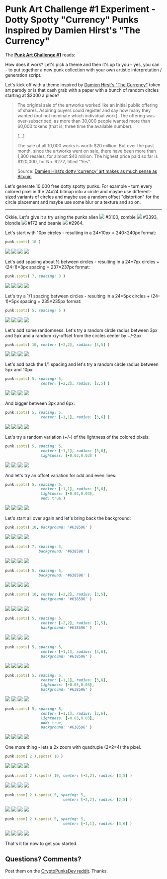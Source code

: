 # Punk Art Challenge #1 Experiment -  Dotty Spotty "Currency" Punks Inspired by Damien Hirst's "The Currency"


The [**Punk Art Challenge #1**](https://old.reddit.com/r/CryptoPunksDev/comments/pttf4s/punk_art_challenge_1_10_000_dotty_spotty_currency/) reads:


How does it work?
Let's pick a theme and then it's up to you - yes, you can - to put together a new punk collection
with your own artistic interpretation / generation script.

Let's kick off with a theme inspired by
 [Damien Hirst's "The Currency"](https://currency.nft.heni.com/) token art parody
or is that cash grab with a paper with a bunch of random circles starting at $2000 a piece?

> The original sale of the artworks worked like an initial public offering of shares.
> Aspiring buyers could register and say how many they wanted
> (but not nominate which individual work).
> The offering was over-subscribed, as more than 30,000 people wanted
> more than 60,000 tokens (that is, three time the available number).
>
> [...]
>
> The sale of all 10,000 works is worth $20 million.
> But over the past month, since the artworks went on sale,
> there have been more than 1,800 resales, for almost $40 million.
> The highest price paid so far is $120,000, for No. 6272, titled “Yes”.
>
> Source: [Damien Hirst’s dotty ‘currency’ art makes as much sense as Bitcoin](https://theconversation.com/damien-hirsts-dotty-currency-art-makes-as-much-sense-as-bitcoin-166958)

   Let's generate 10 000 free dotty spotty punks.
   For example - turn every colored pixel in the 24x24 bitmap into a circle and
   maybe use different-sized variants of circles and maybe
  use a random offset "distortion" for the circle placement and maybe use some blur or a texture and so on.


---

Okkie.
Let's give it a try using
the punks
alien ![](i/punk-3100.png) #3100,
zombie ![](i/punk-3393.png) #3393,
blondie ![](i/punk-0172.png) #172 and
beanie ![](i/punk-2964.png) #2964.


Let's start with 10px circles -
resulting in a 24*10px = 240×240px format:


``` ruby
punk.spots( 10 )
```


![](i/punk-3100@spots1.png)
![](i/punk-3393@spots1.png)
![](i/punk-0172@spots1.png)
![](i/punk-2964@spots1.png)


Let's add spacing about ½ between circles -
resulting in a 24\*7px circles + (24-1)\*3px spacing = 237×237px format:

``` ruby
punk.spots( 7, spacing: 3 )
```


![](i/punk-3100@spots2.png)
![](i/punk-3393@spots2.png)
![](i/punk-0172@spots2.png)
![](i/punk-2964@spots2.png)


Let's try a 1/1 spacing between circles -
resulting in a 24\*5px circles + (24-1)\*5px spacing = 235×235px format:

``` ruby
punk.spots( 5, spacing: 5 )
```

![](i/punk-3100@spots3.png)
![](i/punk-3393@spots3.png)
![](i/punk-0172@spots3.png)
![](i/punk-2964@spots3.png)


Let's add some randomness. Let's try a random circle radius
between 3px and 5px
and a random x/y-offset from the circles center by +/-2px:

``` ruby
punk.spots( 10, center: [-2,2], radius: [3,5] )
```

![](i/punk-3100@spots1_random.png)
![](i/punk-3393@spots1_random.png)
![](i/punk-0172@spots1_random.png)
![](i/punk-2964@spots1_random.png)


Let's add back the 1/1 spacing
and let's try a random circle radius
between 5px and 10px:

``` ruby
punk.spots( 5, spacing: 5,
                center: [-2,2], radius: [2,5] )
```

![](i/punk-3100@spots3_random.png)
![](i/punk-3393@spots3_random.png)
![](i/punk-0172@spots3_random.png)
![](i/punk-2964@spots3_random.png)


And bigger between 3px and 6px:


``` ruby
punk.spots( 5, spacing: 5,
                center: [-1,1], radius: [3,6] )
```

![](i/punk-3100@spots3_random_big.png)
![](i/punk-3393@spots3_random_big.png)
![](i/punk-0172@spots3_random_big.png)
![](i/punk-2964@spots3_random_big.png)



Let's try a random variation (+/-) of the lightness of the colored pixels:

``` ruby
punk.spots( 5, spacing: 5,
                center: [-1,1], radius: [3,6],
                lightness: [-0.03,0.03] )
```

![](i/punk-3100@spots3_random_big_(l).png)
![](i/punk-3393@spots3_random_big_(l).png)
![](i/punk-0172@spots3_random_big_(l).png)
![](i/punk-2964@spots3_random_big_(l).png)


And let's try an offset variation for odd and even lines:

``` ruby
punk.spots( 5, spacing: 5,
                center: [-1,1], radius: [3,6],
                lightness: [-0.03,0.03],
                odd: true )
```

![](i/punk-3100@spots3_random_big_(l+odd).png)
![](i/punk-3393@spots3_random_big_(l+odd).png)
![](i/punk-0172@spots3_random_big_(l+odd).png)
![](i/punk-2964@spots3_random_big_(l+odd).png)



Let's start all over again and let's bring back the background:

``` ruby
punk.spots( 10, background: '#638596' )
```

![](i/punk-3100@spots1_(bg).png)
![](i/punk-3393@spots1_(bg).png)
![](i/punk-0172@spots1_(bg).png)
![](i/punk-2964@spots1_(bg).png)

``` ruby
punk.spots( 7, spacing: 3,
               background: '#638596' )
```

![](i/punk-3100@spots2_(bg).png)
![](i/punk-3393@spots2_(bg).png)
![](i/punk-0172@spots2_(bg).png)
![](i/punk-2964@spots2_(bg).png)

``` ruby
punk.spots( 5, spacing: 5,
               background: '#638596' )
```

![](i/punk-3100@spots3_(bg).png)
![](i/punk-3393@spots3_(bg).png)
![](i/punk-0172@spots3_(bg).png)
![](i/punk-2964@spots3_(bg).png)


``` ruby
punk.spots( 10, center: [-2,2], radius: [3,5],
                background: '#638596' )
```

![](i/punk-3100@spots1_random_(bg).png)
![](i/punk-3393@spots1_random_(bg).png)
![](i/punk-0172@spots1_random_(bg).png)
![](i/punk-2964@spots1_random_(bg).png)


``` ruby
punk.spots( 5, spacing: 5,
                center: [-2,2], radius: [2,5],
                background: '#638596' )
```

![](i/punk-3100@spots3_random_(bg).png)
![](i/punk-3393@spots3_random_(bg).png)
![](i/punk-0172@spots3_random_(bg).png)
![](i/punk-2964@spots3_random_(bg).png)


``` ruby
punk.spots( 5, spacing: 5,
                center: [-1,1], radius: [3,6],
                background: '#638596' )
```

![](i/punk-3100@spots3_random_big_(bg).png)
![](i/punk-3393@spots3_random_big_(bg).png)
![](i/punk-0172@spots3_random_big_(bg).png)
![](i/punk-2964@spots3_random_big_(bg).png)


``` ruby
punk.spots( 5, spacing: 5,
                center: [-1,1], radius: [3,6],
                lightness: [-0.03,0.03],
                background: '#638596' )
```

![](i/punk-3100@spots3_random_big_(l+bg).png)
![](i/punk-3393@spots3_random_big_(l+bg).png)
![](i/punk-0172@spots3_random_big_(l+bg).png)
![](i/punk-2964@spots3_random_big_(l+bg).png)


``` ruby
punk.spots( 5, spacing: 5,
                center: [-1,1], radius: [3,6],
                lightness: [-0.03,0.03],
                odd: true,
                background: '#638596' )
```

![](i/punk-3100@spots3_random_big_(l+odd+bg).png)
![](i/punk-3393@spots3_random_big_(l+odd+bg).png)
![](i/punk-0172@spots3_random_big_(l+odd+bg).png)
![](i/punk-2964@spots3_random_big_(l+odd+bg).png)



One more thing - lets a 2x zoom with quadruple (2×2=4) the pixel.

``` ruby
punk.zoom( 2 ).spots( 10 )
```

![](i/punk-3100@spots1@2x.png)
![](i/punk-3393@spots1@2x.png)
![](i/punk-0172@spots1@2x.png)
![](i/punk-2964@spots1@2x.png)


``` ruby
punk.zoom( 2 ).spots( 10, center: [-2,2], radius: [3,5] )
```

![](i/punk-3100@spots1_random@2x.png)
![](i/punk-3393@spots1_random@2x.png)
![](i/punk-0172@spots1_random@2x.png)
![](i/punk-2964@spots1_random@2x.png)


``` ruby
punk.zoom( 2 ).spots( 5, spacing: 5,
                          center: [-2,2], radius: [2,5] )
```

![](i/punk-3100@spots3_random@2x.png)
![](i/punk-3393@spots3_random@2x.png)
![](i/punk-0172@spots3_random@2x.png)
![](i/punk-2964@spots3_random@2x.png)


``` ruby
punk.zoom( 2 ).spots( 5, spacing: 5,
                          center: [-1,1], radius: [3,6] )
```

![](i/punk-3100@spots3_random_big@2x.png)
![](i/punk-3393@spots3_random_big@2x.png)
![](i/punk-0172@spots3_random_big@2x.png)
![](i/punk-2964@spots3_random_big@2x.png)



That's it for now to get you started.



## Questions? Comments?

Post them on the [CryptoPunksDev reddit](https://old.reddit.com/r/CryptoPunksDev). Thanks.



